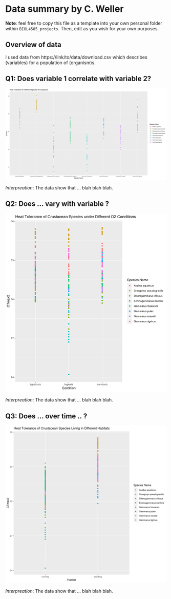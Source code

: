 # Data summary by C. Weller

**Note**: feel free to copy this file as a template into your own personal folder within `BIOL4585_projects`. Then, edit as you wish for your own purposes.

## Overview of data
I used data from https://link/to/data/download.csv which describes (variables) for a population of (organism)s.

## Q1: Does variable 1 correlate with variable 2?

![](plot1.png)

*Interpreation*: The data show that ... blah blah blah.

## Q2: Does ... vary with variable ?

![](plot2.png)

*Interpreation*: The data show that ... blah blah blah.

## Q3: Does ... over time .. ?

![](plot3.png)

*Interpreation*: The data show that ... blah blah blah.
